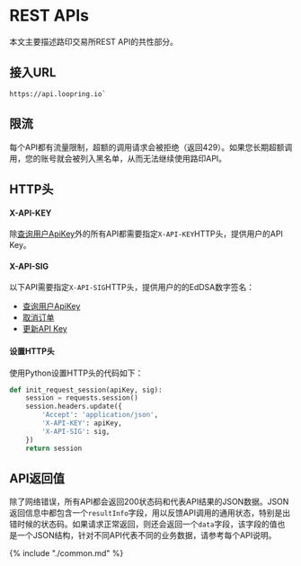 

# REST APIs

本文主要描述路印交易所REST API的共性部分。

## 接入URL

```
https://api.loopring.io`
```

## 限流

每个API都有流量限制，超额的调用请求会被拒绝（返回429）。如果您长期超额调用，您的账号就会被列入黑名单，从而无法继续使用路印API。

## HTTP头


#### X-API-KEY
除[查询用户ApiKey](./dex_apis/getApiKey.md)外的所有API都需要指定`X-API-KEY`HTTP头，提供用户的API Key。

#### X-API-SIG

以下API需要指定`X-API-SIG`HTTP头，提供用户的的EdDSA数字签名：

- [查询用户ApiKey](./dex_apis/getApiKey.md)
- [取消订单](./dex_apis/cancelOrder.md)
- [更新API Key](./dex_apis/applyApiKey.md)

#### 设置HTTP头
使用Python设置HTTP头的代码如下：

```python
def init_request_session(apiKey, sig):
    session = requests.session()
    session.headers.update({
    	'Accept': 'application/json',
		'X-API-KEY': apiKey,
		'X-API-SIG': sig,
	})
    return session
```

## API返回值

除了网络错误，所有API都会返回200状态码和代表API结果的JSON数据。JSON返回信息中都包含一个`resultInfo`字段，用以反馈API调用的通用状态，特别是出错时候的状态码。如果请求正常返回，则还会返回一个`data`字段，该字段的值也是一个JSON结构，针对不同API代表不同的业务数据，请参考每个API说明。

{% include "./common.md" %}
